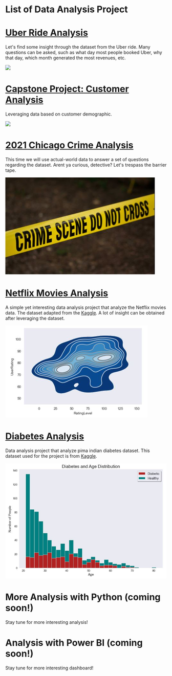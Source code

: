 # List of Data Analysis Project

# [Uber Ride Analysis](https://github.com/aimanraz/uber_drive_analysis)
Let's find some insight through the dataset from the Uber ride. Many questions can be asked, such as what day most people booked Uber, why that day, which month generated the most revenues, etc.

![](https://media.giphy.com/media/feOLsVVsYft04/giphy.gif)

# [Capstone Project: Customer Analysis](https://github.com/aimanraz/datastar_capstone.git)
Leveraging data based on customer demographic. 

![](https://thumbs.dreamstime.com/b/crowd-wooden-figures-people-concept-business-team-labor-collective-teamwork-employees-human-resource-management-market-150230650.jpg)

# [2021 Chicago Crime Analysis](https://github.com/aimanraz/cgo-crm-analysis.git)
This time we will use actual-world data to answer a set of questions regarding the dataset. Arent ya curious, detective? Let's trespass the barrier tape.

![](https://github.com/aimanraz/cgo-crm-analysis/blob/main/img/cr_demo.JPG)

# [Netflix Movies Analysis](https://github.com/aimanraz/netflix-analysis.git)
A simple yet interesting data analysis project that analyze the Netflix movies data. The dataset adapted from the [Kaggle](https://www.kaggle.com/chasewillden/netflix-shows). A lot of insight can be obtained after leveraging the dataset.

![](https://github.com/aimanraz/netflix-analysis/blob/main/Prev.JPG?raw=true)

# [Diabetes Analysis](https://github.com/aimanraz/diabetes-analysis.git)
Data analysis project that analyze pima indian diabetes dataset. This dataset used for the project is from [Kaggle](https://www.kaggle.com/uciml/pima-indians-diabetes-database).

![](https://github.com/aimanraz/diabetes-analysis/blob/main/histogram.JPG?raw=true)

# More Analysis with Python (coming soon!)
Stay tune for more interesting analysis! 

# Analysis with Power BI (coming soon!)
Stay tune for more interesting dashboard! 
